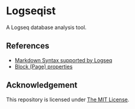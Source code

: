 # Logseqist
A Logseq database analysis tool.

## References
- [Markdown Syntax supported by Logseq](https://docs.logseq.com/#/page/markdown)
- [Block (Page) properties](https://docs.logseq.com/#/page/term%2Fproperties)

## Acknowledgement
This repository is licensed under [The MIT License](./LICENSE.md).
